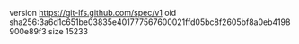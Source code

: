 version https://git-lfs.github.com/spec/v1
oid sha256:3a6d1c651be03835e401777567600021ffd05bc8f2605bf8a0eb4198900e89f3
size 15233
